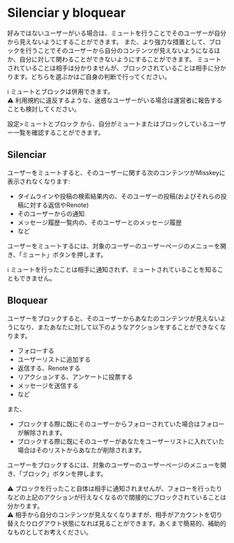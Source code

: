 # Silenciar y bloquear
好みではないユーザーがいる場合は、ミュートを行うことでそのユーザーが自分から見えないようにすることができます。 また、より強力な措置として、ブロックを行うことでそのユーザーから自分のコンテンツが見えないようになるほか、自分に対して関わることができないようにすることができます。 ミュートされていることは相手は分かりませんが、ブロックされていることは相手に分かります。どちらを選ぶかはご自身の判断で行ってください。

<div class="info">ℹ️ ミュートとブロックは併用できます。</div>

<div class="warn">⚠️ 利用規約に違反するような、迷惑なユーザーがいる場合は運営者に報告することも検討してください。</div>

設定>ミュートとブロック から、自分がミュートまたはブロックしているユーザー一覧を確認することができます。

## Silenciar
ユーザーをミュートすると、そのユーザーに関する次のコンテンツがMisskeyに表示されなくなります:

- タイムラインや投稿の検索結果内の、そのユーザーの投稿(およびそれらの投稿に対する返信やRenote)
- そのユーザーからの通知
- メッセージ履歴一覧内の、そのユーザーとのメッセージ履歴
- など

ユーザーをミュートするには、対象のユーザーのユーザーページのメニューを開き、「ミュート」ボタンを押します。

<div class="info">ℹ️ ミュートを行ったことは相手に通知されず、ミュートされていることを知ることもできません。</div>

## Bloquear
ユーザーをブロックすると、そのユーザーからあなたのコンテンツが見えないようになり、またあなたに対して以下のようなアクションをすることができなくなります。

- フォローする
- ユーザーリストに追加する
- 返信する、Renoteする
- リアクションする、アンケートに投票する
- メッセージを送信する
- など

また、

- ブロックする際に既にそのユーザーからフォローされていた場合はフォローが解除されます。
- ブロックする際に既にそのユーザーがあなたをユーザーリストに入れていた場合はそのリストからあなたが削除されます。

ユーザーをブロックするには、対象のユーザーのユーザーページのメニューを開き、「ブロック」ボタンを押します。

<div class="warn">⚠️ ブロックを行ったこと自体は相手に通知されませんが、フォローを行ったりなどの上記のアクションが行えなくなるので間接的にブロックされていることは分かります。</div>

<div class="warn">⚠️ 相手から自分のコンテンツが見えなくなりますが、相手がアカウントを切り替えたりログアウト状態になれば見ることができます。あくまで簡易的、補助的なものとしてお考えください。</div>
